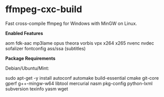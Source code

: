# ffmpeg-cxc-build
Fast cross-compile ffmpeg for Windows with MinGW on Linux.

**Enabled Features**

  aom fdk-aac mp3lame opus theora vorbis vpx x264 x265 nvenc nvdec sofalizer fontconfig ass/ssa (subtitles)

**Package Requirements**

Debian/Ubuntu/Mint:

  sudo apt-get -y install autoconf automake build-essential cmake git-core gperf g++-mingw-w64 libtool mercurial nasm pkg-config python-lxml subversion texinfo yasm wget
